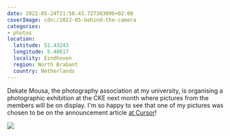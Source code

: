 ```yaml
---
date: 2022-05-24T21:58:43.727383096+02:00
coverImage: cdn:/2022-05-behind-the-camera
categories:
- photos
location:
  latitude: 51.43243
  longitude: 5.48617
  locality: Eindhoven
  region: North Brabant
  country: Netherlands
---
```


Dekate Mousa, the photography association at my university, is organising a photographic exhibition at the CKE next month where pictures from the members will be on display. I'm so happy to see that one of my pictures was chosen to be on the announcement article [at Cursor](https://www.cursor.tue.nl/en/news/2022/mei/week-4/dekate-mousa-organizes-exhibition-at-cke/)!

![](cdn:/2022-05-behind-the-camera?class=fw)
